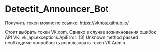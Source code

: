 # Detectit_Announcer_Bot

Получить токен можно по ссылке: https://vkhost.github.io/

Стоит выбрать токен VK.com. Однако в случае возникновения ошибок API VK:
vk_api.exceptions.ApiError: [3] Unknown method passed
необходимо попробовать использовать токен VK Admin.
